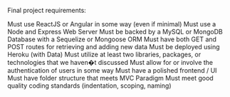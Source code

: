Final project requirements:

Must use ReactJS or Angular in some way (even if minimal)
Must use a Node and Express Web Server
Must be backed by a MySQL or MongoDB Database with a Sequelize or Mongoose ORM
Must have both GET and POST routes for retrieving and adding new data
Must be deployed using Heroku (with Data)
Must utilize at least two libraries, packages, or technologies that we haven�t discussed
Must allow for or involve the authentication of users in some way
Must have a polished frontend / UI 
Must have folder structure that meets MVC Paradigm
Must meet good quality coding standards (indentation, scoping, naming)